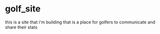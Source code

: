 # golf_site
this is a site that i'm building that is a place for golfers to communicate and share their stats
